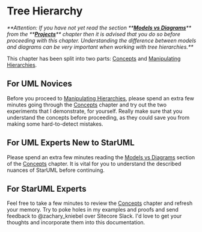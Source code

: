 # Tree Hierarchy

_**Attention: If you have not yet read the section **_[_**Models vs Diagrams**_](/guide/creating-a-project.md#models-vs-diagrams)_** from the **_[_**Projects**_](/guide/creating-a-project.md)_** chapter then it is advised that you do so before proceeding with this chapter. Understanding the difference between models and diagrams can be very important when working with tree hierarchies.**_

This chapter has been split into two parts: [Concepts](/guide/models-vs-diagrams/concepts.md) and [Manipulating Hierarchies](/guide/models-vs-diagrams/manipulating.md).

## For UML Novices

Before you proceed to [Manipulating Hierarchies](/guide/models-vs-diagrams/manipulating.md), please spend an extra few minutes going through the [Concepts](/guide/models-vs-diagrams/concepts.md) chapter and try out the two experiments that I demonstrate, for yourself. Really make sure that you understand the concepts before proceeding, as they could save you from making some hard-to-detect mistakes.

## For UML Experts New to StarUML

Please spend an extra few minutes reading the [Models vs Diagrams](/guide/models-vs-diagrams/concepts.md#models-vs-diagrams) section of the [Concepts](/guide/models-vs-diagrams/concepts.md) chapter. It is vital for you to understand the described nuances of StarUML before continuing.

## For StarUML Experts

Feel free to take a few minutes to review the [Concepts](/Concepts) chapter and refresh your memory. Try to poke holes in my examples and proofs and send feedback to @zachary\_kniebel over Sitecore Slack. I'd love to get your thoughts and incorporate them into this documentation.

